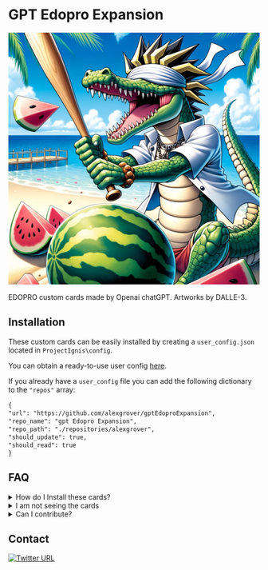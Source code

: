 # GPT Edopro Expansion

![](./artworks/1000000011.png)

EDOPRO custom cards made by Openai chatGPT. Artworks by DALLE-3.

## Installation

These custom cards can be easily installed by creating a `user_config.json` located in `ProjectIgnis\config`. 

You can obtain a ready-to-use user config [here](https://gist.github.com/alexgrover/5a0c4a97e7adec0033609bf7e7fadcb7).

If you already have a `user_config` file you can add the following dictionary to the `"repos"` array:

```
{
"url": "https://github.com/alexgrover/gptEdoproExpansion",
"repo_name": "gpt Edopro Expansion",
"repo_path": "./repositories/alexgrover",
"should_update": true,
"should_read": true
}
```

## FAQ

<details>
<summary>How do I Install these cards?</summary>
<br>
See <a href="#installation">Installation</a>
</details>

<details>
<summary>I am not seeing the cards</summary>
<br>
Make sure to check <code>Alternate Formats</code> when in the Deck creator menu.
</details>

<details>
<summary>Can I contribute?</summary>
<br>
Feel free to let me know your ideas by contacting me https://twitter.com/alexgrover14
</details>

## Contact

[![Twitter URL](https://img.shields.io/twitter/url/https/twitter.com/alexgrover14.svg?style=social&label=Follow%20%40alexgrover14)](https://twitter.com/alexgrover14)
